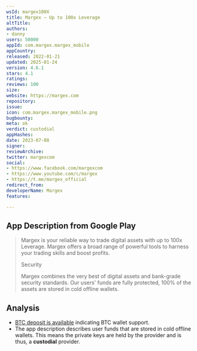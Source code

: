 ```yaml
---
wsId: margex100X
title: Margex – Up to 100x Leverage
altTitle: 
authors:
- danny
users: 50000
appId: com.margex.margex_mobile
appCountry: 
released: 2022-01-21
updated: 2025-01-24
version: 4.6.1
stars: 4.1
ratings: 
reviews: 100
size: 
website: https://margex.com
repository: 
issue: 
icon: com.margex.margex_mobile.png
bugbounty: 
meta: ok
verdict: custodial
appHashes: 
date: 2023-07-08
signer: 
reviewArchive: 
twitter: margexcom
social:
- https://www.facebook.com/margexcom
- https://www.youtube.com/c/margex
- https://t.me/margex_official
redirect_from: 
developerName: Margex
features: 

---
```


## App Description from Google Play

> Margex is your reliable way to trade digital assets with up to 100x Leverage. Margex offers a broad range of powerful tools to harness your trading skills and boost profits.
>
> Security
>
> Margex combines the very best of digital assets and bank-grade security standards. Our users' funds are fully protected, 100% of the assets are stored in cold offline wallets.

## Analysis

- [BTC deposit is available](https://margex.com/how-to-deposit) indicating BTC wallet support.
- The app description describes user funds that are stored in cold offline wallets. This means the private keys are held by the provider and is thus, a **custodial** provider.
